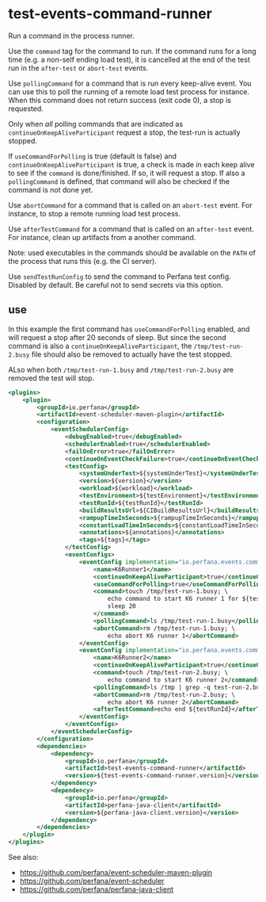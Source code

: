 # test-events-command-runner

Run a command in the process runner.

Use the `command` tag for the command to run.
If the command runs for a long time (e.g. a non-self ending load test), it is cancelled at the end of the
test run in the `after-test` or `abort-test` events.

Use `pollingCommand` for a command that is run every keep-alive event. You can use this
to poll the running of a remote load test process for instance. When this command does not
return success (exit code 0), a stop is requested.

Only when _all_ polling commands that are indicated as `continueOnKeepAliveParticipant` request a stop,
the test-run is actually stopped.

If `useCommandForPolling` is true (default is false) and `continueOnKeepAliveParticipant` is true, 
a check is made in each keep alive to see if the `command` is done/finished. 
If so, it will request a stop. If also a `pollingCommand` is
defined, that command will also be checked if the command is not done yet.

Use `abortCommand` for a command that is called on an `abort-test` event. For instance, to stop a 
remote running load test process.

Use `afterTestCommand` for a command that is called on an `after-test` event. For instance, clean up
artifacts from a another command.

Note: used executables in the commands should be available
on the `PATH` of the process that runs this (e.g. the CI server).

Use `sendTestRunConfig` to send the command to Perfana test config. Disabled by default.
Be careful not to send secrets via this option.

## use

In this example the first command has `useCommandForPolling` enabled, and will request a stop after 20 seconds of sleep.
But since the second command is also a `continueOnKeepAliveParticipant`, the `/tmp/test-run-2.busy` file should also
be removed to actually have the test stopped.

ALso when both `/tmp/test-run-1.busy` and `/tmp/test-run-2.busy` are removed the test will stop.

```xml
<plugins>
    <plugin>
        <groupId>io.perfana</groupId>
        <artifactId>event-scheduler-maven-plugin</artifactId>
        <configuration>
            <eventSchedulerConfig>
                <debugEnabled>true</debugEnabled>
                <schedulerEnabled>true</schedulerEnabled>
                <failOnError>true</failOnError>
                <continueOnEventCheckFailure>true</continueOnEventCheckFailure>
                <testConfig>
                    <systemUnderTest>${systemUnderTest}</systemUnderTest>
                    <version>${version}</version>
                    <workload>${workload}</workload>
                    <testEnvironment>${testEnvironment}</testEnvironment>
                    <testRunId>${testRunId}</testRunId>
                    <buildResultsUrl>${CIBuildResultsUrl}</buildResultsUrl>
                    <rampupTimeInSeconds>${rampupTimeInSeconds}</rampupTimeInSeconds>
                    <constantLoadTimeInSeconds>${constantLoadTimeInSeconds}</constantLoadTimeInSeconds>
                    <annotations>${annotations}</annotations>
                    <tags>${tags}</tags>
                </testConfig>
                <eventConfigs>
                    <eventConfig implementation="io.perfana.events.commandrunner.CommandRunnerEventConfig">
                        <name>K6Runner1</name>
                        <continueOnKeepAliveParticipant>true</continueOnKeepAliveParticipant>
                        <useCommandForPolling>true</useCommandForPolling>
                        <command>touch /tmp/test-run-1.busy; \
                            echo command to start K6 runner 1 for ${testRunId}; \
                            sleep 20
                        </command>
                        <pollingCommand>ls /tmp/test-run-1.busy</pollingCommand>
                        <abortCommand>rm /tmp/test-run-1.busy; \
                            echo abort K6 runner 1</abortCommand>
                    </eventConfig>
                    <eventConfig implementation="io.perfana.events.commandrunner.CommandRunnerEventConfig">
                        <name>K6Runner2</name>
                        <continueOnKeepAliveParticipant>true</continueOnKeepAliveParticipant>
                        <command>touch /tmp/test-run-2.busy; \
                            echo command to start K6 runner 2</command>
                        <pollingCommand>ls /tmp | grep -q test-run-2.busy</pollingCommand>
                        <abortCommand>rm /tmp/test-run-2.busy; \
                            echo abort K6 runner 2</abortCommand>
                        <afterTestCommand>echo end ${testRunId}</afterTestCommand>
                    </eventConfig>
                </eventConfigs>
            </eventSchedulerConfig>
        </configuration>
        <dependencies>
            <dependency>
                <groupId>io.perfana</groupId>
                <artifactId>test-events-command-runner</artifactId>
                <version>${test-events-command-runner.version}</version>
            </dependency>
            <dependency>
                <groupId>io.perfana</groupId>
                <artifactId>perfana-java-client</artifactId>
                <version>${perfana-java-client.version}</version>
            </dependency>
        </dependencies>
    </plugin>
</plugins>
```

See also:
* https://github.com/perfana/event-scheduler-maven-plugin
* https://github.com/perfana/event-scheduler
* https://github.com/perfana/perfana-java-client
